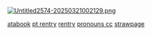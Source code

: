 ⠀⠀⠀[![Untitled2574-20250321002129.png](https://i.postimg.cc/8kB56jCp/Untitled2574-20250321002129.png)](https://postimg.cc/dD3wMQdp)

⠀⠀⠀[atabook](https://ishmael.atabook.org) [pt rentry](https://rentry.co/babble) [rentry](https://rentry.co/promised) [pronouns cc](https://pronouns.cc/@pequodcaptain) [strawpage](https://adores.straw.page)


<!---
peerlessparamour/peerlessparamour is a ✨ special ✨ repository because its `README.md` (this file) appears on your GitHub profile.
You can click the Preview link to take a look at your changes.
--->
